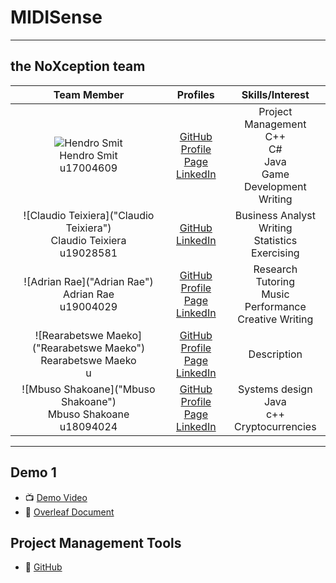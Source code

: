 # MIDISense



---

## the NoXception team

| **Team Member** | **Profiles** | **Skills/Interest**
| :-----: | :-----: | :-----: |
| ![Hendro Smit](https://dl.dropboxusercontent.com/s/p5cams3icm2iy7c/hendrosmit.png?dl=0 "Hendro Smit") <br/> Hendro Smit <br/> u17004609 | [GitHub](https://github.com/hendrosmit) <br/> [Profile Page](https://hendrosmit.github.io/) <br/> [LinkedIn](https://www.linkedin.com/in/hendro-smit-328ba720b/) <br/> | Project Management <br> C++ <br> C# <br> Java <br> Game Development <br> Writing|
| ![Claudio Teixiera]("Claudio Teixiera") <br/> Claudio Teixiera <br/> u19028581 | [GitHub](https://github.com/Claudio-Uni) <br/>  [LinkedIn](https://www.linkedin.com/in/claudio-teixeira-b9bb9820b/) <br/> | Business Analyst <br> Writing <br> Statistics <br> Exercising <br> |
| ![Adrian Rae]("Adrian Rae") <br/> Adrian Rae <br/> u19004029 | [GitHub](https://github.com/Adrian-Rae-19004029) <br/> [Profile Page](https://Adrian-Rae-19004029.io/) <br/> [LinkedIn](https://www.linkedin.com/in/adrian-rae-5796b31bb/ ) <br/> | Research <br> Tutoring <br> Music Performance <br> Creative Writing |
| ![Rearabetswe Maeko]("Rearabetswe Maeko") <br/> Rearabetswe Maeko <br/> u | [GitHub](https://github.com/u18094024) <br/> [Profile Page]() <br/> [LinkedIn](https://www.linkedin.com/in/rea-maeko-0b5a4a20b/) <br/> | Description |
| ![Mbuso Shakoane]("Mbuso Shakoane") <br/> Mbuso Shakoane <br/> u18094024 | [GitHub](https://github.com/u18094024) <br/> [Profile Page]() <br/> [LinkedIn](https://www.linkedin.com/in/mbuso-shakoane-049a4920b/) <br/> | Systems design <br> Java <br> c++ <br> Cryptocurrencies |
---

## Demo 1

* :tv: [Demo Video](https://drive.google.com/open?id=)
* :open_book: [Overleaf Document](https://www.overleaf.com/project/60b1ee15e3c004af1b36ca53 )


## Project Management Tools

* :open_book: [GitHub](https://github.com/COS301-SE-2021/CrowdBook_Gamma/projects)
